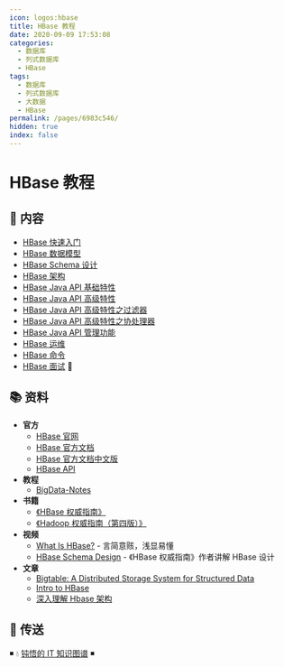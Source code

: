 ```yaml
---
icon: logos:hbase
title: HBase 教程
date: 2020-09-09 17:53:08
categories:
  - 数据库
  - 列式数据库
  - HBase
tags:
  - 数据库
  - 列式数据库
  - 大数据
  - HBase
permalink: /pages/6983c546/
hidden: true
index: false
---
```


# HBase 教程

## 📖 内容

- [HBase 快速入门](HBase_快速入门.md)
- [HBase 数据模型](HBase_数据模型.md)
- [HBase Schema 设计](HBase_Schema.md)
- [HBase 架构](HBase_架构.md)
- [HBase Java API 基础特性](HBase_API_基础特性.md)
- [HBase Java API 高级特性](HBase_API_高级特性.md)
- [HBase Java API 高级特性之过滤器](HBase_API_高级特性_过滤器.md)
- [HBase Java API 高级特性之协处理器](HBase_API_高级特性_协处理器.md)
- [HBase Java API 管理功能](HBase_API_管理功能.md)
- [HBase 运维](HBase_运维.md)
- [HBase 命令](HBase_命令.md)
- [HBase 面试](HBase_面试.md) 💯

## 📚 资料

- **官方**
  - [HBase 官网](http://hbase.apache.org/)
  - [HBase 官方文档](https://hbase.apache.org/book.html)
  - [HBase 官方文档中文版](http://abloz.com/hbase/book.html)
  - [HBase API](https://hbase.apache.org/apidocs/index.html)
- **教程**
  - [BigData-Notes](https://github.com/heibaiying/BigData-Notes)
- **书籍**
  - [《HBase 权威指南》](https://book.douban.com/subject/25784835/)
  - [《Hadoop 权威指南（第四版）》](https://book.douban.com/subject/27115351/)
- **视频**
  - [What Is HBase?](https://www.youtube.com/watch?v=cEjDR3B_3cs) - 言简意赅，浅显易懂
  - [HBase Schema Design](https://www.youtube.com/watch?v=_HLoH_PgrLk&t=1054s) - 《HBase 权威指南》作者讲解 HBase 设计
- **文章**
  - [Bigtable: A Distributed Storage System for Structured Data](https://static.googleusercontent.com/media/research.google.com/zh-CN//archive/bigtable-osdi06.pdf)
  - [Intro to HBase](https://www.slideshare.net/alexbaranau/intro-to-hbase)
  - [深入理解 Hbase 架构](https://segmentfault.com/a/1190000019959411)

## 🚪 传送

◾ 💧 [钝悟的 IT 知识图谱](https://dunwu.github.io/waterdrop/) ◾